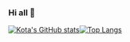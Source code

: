 ### Hi all 👋

[![Kota's GitHub stats](https://github-readme-stats.vercel.app/api?username=KotaMorikawa&theme=vue-dark&show_icons=true)](https://github.com/KotaMorikawa/github-readme-stats)[![Top Langs](https://github-readme-stats.vercel.app/api/top-langs/?username=KotaMorikawa&theme=vue-dark&show_icons=true&layout=compact)](https://github.com/KotaMorikawa/github-readme-stats)
